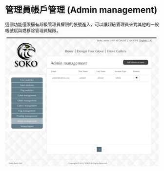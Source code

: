 # 管理員帳戶管理 (Admin management)
這個功能僅限擁有超級管理員權限的帳號進入，可以讓超級管理員來對其他的一般帳號賦與或移除管理員權限。


<img src="./../src/images/admin_management.png">

